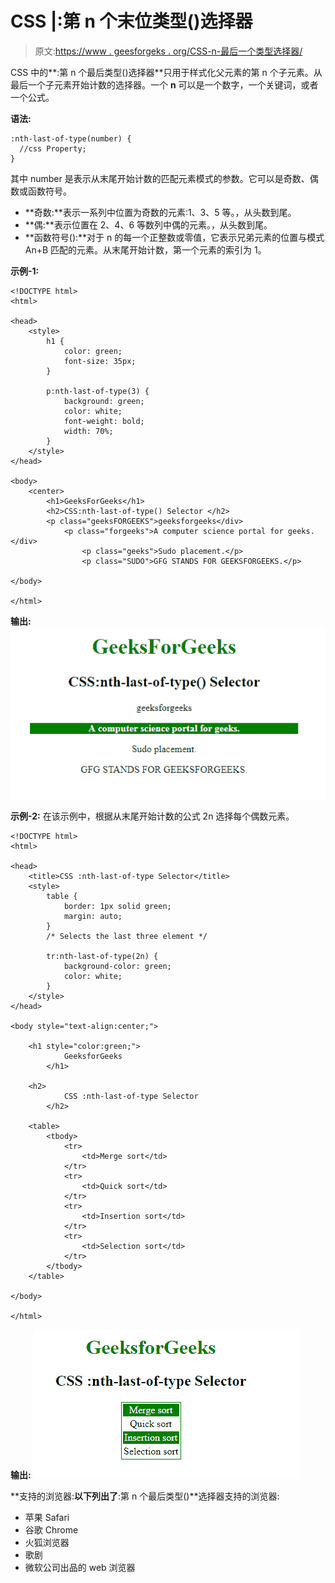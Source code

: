 # CSS |:第 n 个末位类型()选择器

> 原文:[https://www . geesforgeks . org/CSS-n-最后一个类型选择器/](https://www.geeksforgeeks.org/css-nth-last-of-type-selector/)

CSS 中的**:第 n 个最后类型()选择器**只用于样式化父元素的第 n 个子元素。从最后一个子元素开始计数的选择器。一个 **n** 可以是一个数字，一个关键词，或者一个公式。

**语法:**

```
:nth-last-of-type(number) {
  //css Property;
} 
```

其中 number 是表示从末尾开始计数的匹配元素模式的参数。它可以是奇数、偶数或函数符号。

*   **奇数:**表示一系列中位置为奇数的元素:1、3、5 等。，从头数到尾。
*   **偶:**表示位置在 2、4、6 等数列中偶的元素。，从头数到尾。
*   **函数符号():**对于 n 的每一个正整数或零值，它表示兄弟元素的位置与模式 An+B 匹配的元素。从末尾开始计数，第一个元素的索引为 1。

**示例-1:**

```
<!DOCTYPE html>
<html>

<head>
    <style>
        h1 {
            color: green;
            font-size: 35px;
        }

        p:nth-last-of-type(3) {
            background: green;
            color: white;
            font-weight: bold;
            width: 70%;
        }
    </style>
</head>

<body>
    <center>
        <h1>GeeksForGeeks</h1>
        <h2>CSS:nth-last-of-type() Selector </h2>
        <p class="geeksFORGEEKS">geeksforgeeks</div>
            <p class="forgeeks">A computer science portal for geeks.</div>
                <p class="geeks">Sudo placement.</p>
                <p class="SUDO">GFG STANDS FOR GEEKSFORGEEKS.</p>

</body>

</html>                
```

**输出:**
![](img/cb289685eb4199b69d0dd565ba3a36ca.png)

**示例-2:** 在该示例中，根据从末尾开始计数的公式 2n 选择每个偶数元素。

```
<!DOCTYPE html>
<html>

<head>
    <title>CSS :nth-last-of-type Selector</title>
    <style>
        table {
            border: 1px solid green;
            margin: auto;
        }
        /* Selects the last three element */

        tr:nth-last-of-type(2n) {
            background-color: green;
            color: white;
        }
    </style>
</head>

<body style="text-align:center;">

    <h1 style="color:green;"> 
            GeeksforGeeks 
        </h1>

    <h2> 
            CSS :nth-last-of-type Selector 
        </h2>

    <table>
        <tbody>
            <tr>
                <td>Merge sort</td>
            </tr>
            <tr>
                <td>Quick sort</td>
            </tr>
            <tr>
                <td>Insertion sort</td>
            </tr>
            <tr>
                <td>Selection sort</td>
            </tr>
        </tbody>
    </table>

</body>

</html>
```

**输出:**
![](img/2f0e877d17a3c73ce8b4007ea38dcf37.png)

**支持的浏览器:**以下列出了**:第 n 个最后类型()**选择器支持的浏览器:

*   苹果 Safari
*   谷歌 Chrome
*   火狐浏览器
*   歌剧
*   微软公司出品的 web 浏览器
